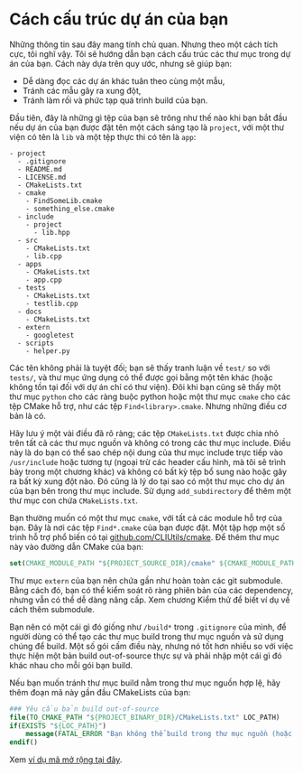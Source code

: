 # Cách cấu trúc dự án của bạn

Những thông tin sau đây mang tính chủ quan. Nhưng theo một cách tích cực, tôi nghĩ vậy. Tôi sẽ hướng dẫn bạn cách cấu trúc các thư mục trong dự án của bạn. Cách này dựa trên quy ước, nhưng sẽ giúp bạn:

- Dễ dàng đọc các dự án khác tuân theo cùng một mẫu,
- Tránh các mẫu gây ra xung đột,
- Tránh làm rối và phức tạp quá trình build của bạn.

Đầu tiên, đây là những gì tệp của bạn sẽ trông như thế nào khi bạn bắt đầu nếu dự án của bạn được đặt tên một cách sáng tạo là `project`, với một thư viện có tên là `lib` và một tệp thực thi có tên là `app`:

```
- project
  - .gitignore
  - README.md
  - LICENSE.md
  - CMakeLists.txt
  - cmake
    - FindSomeLib.cmake
    - something_else.cmake
  - include
    - project
      - lib.hpp
  - src
    - CMakeLists.txt
    - lib.cpp
  - apps
    - CMakeLists.txt
    - app.cpp
  - tests
    - CMakeLists.txt
    - testlib.cpp
  - docs
    - CMakeLists.txt
  - extern
    - googletest
  - scripts
    - helper.py
```

Các tên không phải là tuyệt đối; bạn sẽ thấy tranh luận về `test/` so với `tests/`, và thư mục ứng dụng có thể được gọi bằng một tên khác (hoặc không tồn tại đối với dự án chỉ có thư viện). Đôi khi bạn cũng sẽ thấy một thư mục `python` cho các ràng buộc python hoặc một thư mục `cmake` cho các tệp CMake hỗ trợ, như các tệp `Find<library>.cmake`. Nhưng những điều cơ bản là có.

Hãy lưu ý một vài điều đã rõ ràng; các tệp `CMakeLists.txt` được chia nhỏ trên tất cả các thư mục nguồn và không có trong các thư mục include. Điều này là do bạn có thể sao chép nội dung của thư mục include trực tiếp vào `/usr/include` hoặc tương tự (ngoại trừ các header cấu hình, mà tôi sẽ trình bày trong một chương khác) và không có bất kỳ tệp bổ sung nào hoặc gây ra bất kỳ xung đột nào. Đó cũng là lý do tại sao có một thư mục cho dự án của bạn bên trong thư mục include. Sử dụng `add_subdirectory` để thêm một thư mục con chứa `CMakeLists.txt`.

Bạn thường muốn có một thư mục `cmake`, với tất cả các module hỗ trợ của bạn. Đây là nơi các tệp `Find*.cmake` của bạn được đặt. Một tập hợp một số trình hỗ trợ phổ biến có tại [github.com/CLIUtils/cmake](https://github.com/CLIUtils/cmake). Để thêm thư mục này vào đường dẫn CMake của bạn:

```cmake
set(CMAKE_MODULE_PATH "${PROJECT_SOURCE_DIR}/cmake" ${CMAKE_MODULE_PATH})
```

Thư mục `extern` của bạn nên chứa gần như hoàn toàn các git submodule. Bằng cách đó, bạn có thể kiểm soát rõ ràng phiên bản của các dependency, nhưng vẫn có thể dễ dàng nâng cấp. Xem chương Kiểm thử để biết ví dụ về cách thêm submodule.

Bạn nên có một cái gì đó giống như `/build*` trong `.gitignore` của mình, để người dùng có thể tạo các thư mục build trong thư mục nguồn và sử dụng chúng để build. Một số gói cấm điều này, nhưng nó tốt hơn nhiều so với việc thực hiện một bản build out-of-source thực sự và phải nhập một cái gì đó khác nhau cho mỗi gói bạn build.

Nếu bạn muốn tránh thư mục build nằm trong thư mục nguồn hợp lệ, hãy thêm đoạn mã này gần đầu CMakeLists của bạn:

```cmake
### Yêu cầu bản build out-of-source
file(TO_CMAKE_PATH "${PROJECT_BINARY_DIR}/CMakeLists.txt" LOC_PATH)
if(EXISTS "${LOC_PATH}")
    message(FATAL_ERROR "Bạn không thể build trong thư mục nguồn (hoặc bất kỳ thư mục nào có tệp CMakeLists.txt). Vui lòng tạo một thư mục con build. Bạn có thể xóa CMakeCache.txt và CMakeFiles.")
endif()
```

Xem [ví dụ mã mở rộng tại đây](https://gitlab.com/CLIUtils/modern-cmake/tree/master/examples/extended-project).
